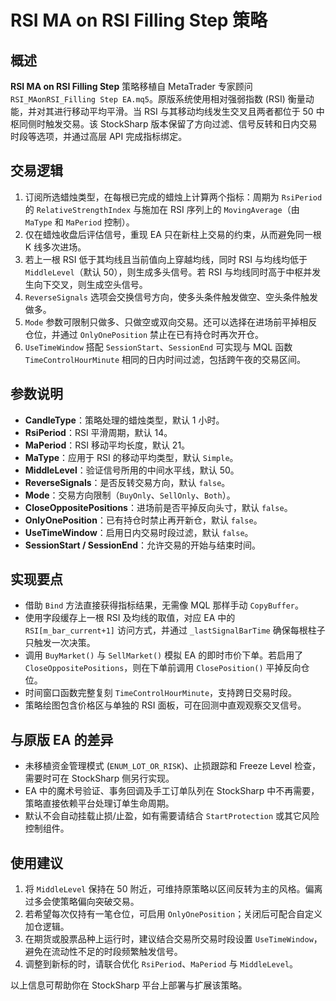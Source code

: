 # RSI MA on RSI Filling Step 策略

## 概述
**RSI MA on RSI Filling Step** 策略移植自 MetaTrader 专家顾问 `RSI_MAonRSI_Filling Step EA.mq5`。原版系统使用相对强弱指数 (RSI) 衡量动能，并对其进行移动平均平滑。当 RSI 与其移动均线发生交叉且两者都位于 50 中枢同侧时触发交易。该 StockSharp 版本保留了方向过滤、信号反转和日内交易时段等选项，并通过高层 API 完成指标绑定。

## 交易逻辑
1. 订阅所选蜡烛类型，在每根已完成的蜡烛上计算两个指标：周期为 `RsiPeriod` 的 `RelativeStrengthIndex` 与施加在 RSI 序列上的 `MovingAverage`（由 `MaType` 和 `MaPeriod` 控制）。
2. 仅在蜡烛收盘后评估信号，重现 EA 只在新柱上交易的约束，从而避免同一根 K 线多次进场。
3. 若上一根 RSI 低于其均线且当前值向上穿越均线，同时 RSI 与均线均低于 `MiddleLevel`（默认 50），则生成多头信号。若 RSI 与均线同时高于中枢并发生向下交叉，则生成空头信号。
4. `ReverseSignals` 选项会交换信号方向，使多头条件触发做空、空头条件触发做多。
5. `Mode` 参数可限制只做多、只做空或双向交易。还可以选择在进场前平掉相反仓位，并通过 `OnlyOnePosition` 禁止在已有持仓时再次开仓。
6. `UseTimeWindow` 搭配 `SessionStart`、`SessionEnd` 可实现与 MQL 函数 `TimeControlHourMinute` 相同的日内时间过滤，包括跨午夜的交易区间。

## 参数说明
- **CandleType**：策略处理的蜡烛类型，默认 1 小时。
- **RsiPeriod**：RSI 平滑周期，默认 14。
- **MaPeriod**：RSI 移动平均长度，默认 21。
- **MaType**：应用于 RSI 的移动平均类型，默认 `Simple`。
- **MiddleLevel**：验证信号所用的中间水平线，默认 50。
- **ReverseSignals**：是否反转交易方向，默认 `false`。
- **Mode**：交易方向限制（`BuyOnly`、`SellOnly`、`Both`）。
- **CloseOppositePositions**：进场前是否平掉反向头寸，默认 `false`。
- **OnlyOnePosition**：已有持仓时禁止再开新仓，默认 `false`。
- **UseTimeWindow**：启用日内交易时段过滤，默认 `false`。
- **SessionStart / SessionEnd**：允许交易的开始与结束时间。

## 实现要点
- 借助 `Bind` 方法直接获得指标结果，无需像 MQL 那样手动 `CopyBuffer`。
- 使用字段缓存上一根 RSI 及均线的取值，对应 EA 中的 `RSI[m_bar_current+1]` 访问方式，并通过 `_lastSignalBarTime` 确保每根柱子只触发一次决策。
- 调用 `BuyMarket()` 与 `SellMarket()` 模拟 EA 的即时市价下单。若启用了 `CloseOppositePositions`，则在下单前调用 `ClosePosition()` 平掉反向仓位。
- 时间窗口函数完整复刻 `TimeControlHourMinute`，支持跨日交易时段。
- 策略绘图包含价格区与单独的 RSI 面板，可在回测中直观观察交叉信号。

## 与原版 EA 的差异
- 未移植资金管理模式 (`ENUM_LOT_OR_RISK`)、止损跟踪和 Freeze Level 检查，需要时可在 StockSharp 侧另行实现。
- EA 中的魔术号验证、事务回调及手工订单队列在 StockSharp 中不再需要，策略直接依赖平台处理订单生命周期。
- 默认不会自动挂载止损/止盈，如有需要请结合 `StartProtection` 或其它风险控制组件。

## 使用建议
1. 将 `MiddleLevel` 保持在 50 附近，可维持原策略以区间反转为主的风格。偏离过多会使策略偏向突破交易。
2. 若希望每次仅持有一笔仓位，可启用 `OnlyOnePosition`；关闭后可配合自定义加仓逻辑。
3. 在期货或股票品种上运行时，建议结合交易所交易时段设置 `UseTimeWindow`，避免在流动性不足的时段频繁触发信号。
4. 调整到新标的时，请联合优化 `RsiPeriod`、`MaPeriod` 与 `MiddleLevel`。

以上信息可帮助你在 StockSharp 平台上部署与扩展该策略。
